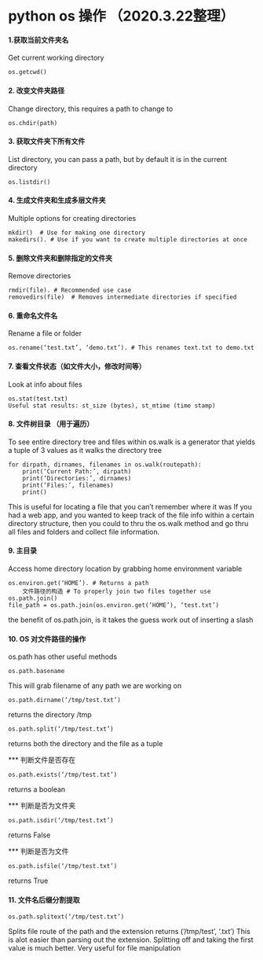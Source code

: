 #	python os 操作 （2020.3.22整理）

#### 1.获取当前文件夹名    
 Get current working directory
```
os.getcwd()
```

#### 2. 改变文件夹路径    
Change directory, this requires a path to change to
```
os.chdir(path)
```

#### 3. 获取文件夹下所有文件 
 List directory, you can pass a path, but by default it is in the current directory
```
os.listdir()
```

#### 4. 生成文件夹和生成多层文件夹 
Multiple options for creating directories
```
mkdir()  # Use for making one directory
makedirs(). # Use if you want to create multiple directories at once
```

#### 5. 删除文件夹和删除指定的文件夹
 Remove directories
```
rmdir(file). # Recommended use case
removedirs(file)  # Removes intermediate directories if specified

```
#### 6. 重命名文件名 
 Rename a file or folder
```
os.rename(‘test.txt’, ‘demo.txt’). # This renames text.txt to demo.txt

```
#### 7. 查看文件状态（如文件大小，修改时间等）
 Look at info about files
```
os.stat(test.txt)
Useful stat results: st_size (bytes), st_mtime (time stamp)
```

#### 8. 文件树目录 （用于遍历）
 To see entire directory tree and files within
 os.walk is a generator that yields a tuple of 3 values as it walks the directory tree
```
for dirpath, dirnames, filenames in os.walk(routepath): 
    print(‘Current Path:’, dirpath)
    print(‘Directories:’, dirnames)
    print(‘Files:’, filenames)
    print()
```
 This is useful for locating a file that you can’t remember where it was
 If you had a web app, and you wanted to keep track of the file info within a certain directory structure, then you could to thru the os.walk method and go thru all files and folders and collect file information.


#### 9. 主目录 
 Access home directory location by grabbing home environment variable
```
os.environ.get(‘HOME’). # Returns a path
	文件路径的构造 # To properly join two files together use os.path.join()
file_path = os.path.join(os.environ.get(‘HOME’), ‘test.txt’)
```
the benefit of os.path.join, is it takes the guess work out of inserting a slash


#### 10. OS 对文件路径的操作 
 os.path has other useful methods
```
os.path.basename
```
 This will grab filename of any path we are working on
```
os.path.dirname(‘/tmp/test.txt’)
```
 returns the directory /tmp
```
os.path.split(‘/tmp/test.txt’)
```
 returns both the directory and the file as a tuple

*** 判断文件是否存在
```
os.path.exists(‘/tmp/test.txt’)
```
 returns a boolean

*** 判断是否为文件夹
```
os.path.isdir(‘/tmp/test.txt’)
```
 returns False

*** 判断是否为文件
```
os.path.isfile(‘/tmp/test.txt’)
```
 returns True
#### 11. 文件名后缀分割提取
```
os.path.splitext(‘/tmp/test.txt’)
```
 Splits file route of the path and the extension
 returns (‘/tmp/test’, ‘.txt’)
 This is alot easier than parsing out the extension. Splitting off and taking the first value is much better.
 Very useful for file manipulation
